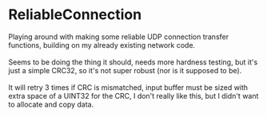 # ReliableConnection

Playing around with making some reliable UDP connection transfer functions, building on my already existing network code.<br><br>
Seems to be doing the thing it should, needs more hardness testing, but it's just a simple CRC32, so it's not super robust (nor is it supposed to be).<br><br>
It will retry 3 times if CRC is mismatched, input buffer must be sized with extra space of a UINT32 for the CRC, I don't really like this, but I didn't want to allocate and copy data.